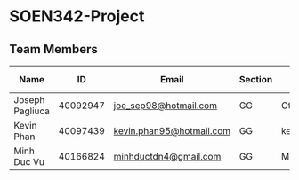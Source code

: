 # SOEN342-Project
## Team Members
| Name | ID | Email | Section | GitHub Username |
| ---- | -- | ----- | ------- | --------------- |
| Joseph Pagliuca | 40092947 | joe_sep98@hotmail.com | GG | Otterboi |
| Kevin Phan | 40097439 | kevin.phan95@hotmail.com | GG | kevphn |
| Minh Duc Vu | 40166824 | minhductdn4@gmail.com | GG | MinhDuc1711 |
